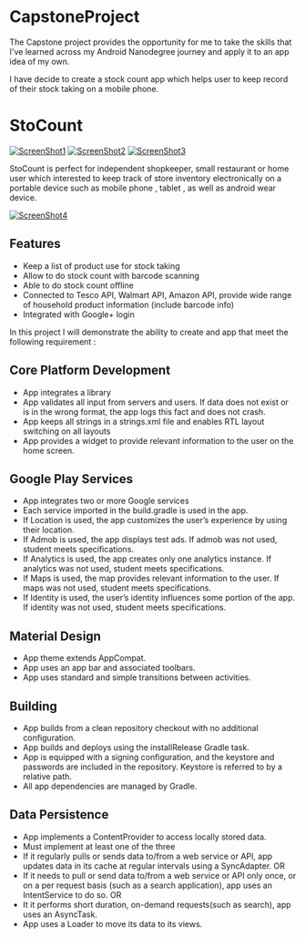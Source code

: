 # CapstoneProject 

The Capstone project provides the opportunity for me to take the skills that I've learned across my Android Nanodegree journey and apply it to an app idea of my own.

I have decide to create a stock count app which helps user to keep record of their stock taking on a
mobile phone.

# StoCount

[![ScreenShot1](https://raw.githubusercontent.com/theeheng/CapstoneProject/master/demo1.gif)](https://www.youtube.com/watch?v=CwHSMMj_XHY)
[![ScreenShot2](https://raw.githubusercontent.com/theeheng/CapstoneProject/master/demo2.gif)](https://www.youtube.com/watch?v=CwHSMMj_XHY)
[![ScreenShot3](https://raw.githubusercontent.com/theeheng/CapstoneProject/master/demo3.gif)](https://www.youtube.com/watch?v=CwHSMMj_XHY)

StoCount is perfect for independent shopkeeper, small restaurant or home user which interested
to keep track of store inventory electronically on a portable device such as mobile phone ,
tablet , as well as android wear device.

[![ScreenShot4](https://raw.githubusercontent.com/theeheng/CapstoneProject/master/demo4.gif)](https://www.youtube.com/watch?v=PMgvn8dESqk)

Features
---------

- Keep a list of product use for stock taking
- Allow to do stock count with barcode scanning
- Able to do stock count offline
- Connected to Tesco API, Walmart API, Amazon API, provide wide range of household product information (include barcode info)
- Integrated with Google+ login

In this project I will demonstrate the ability to create and app that meet the following requirement :

Core Platform Development
--------------------------

- App integrates a library
- App validates all input from servers and users. If data does not exist or is in the wrong format, the app logs this fact and does not crash.
- App keeps all strings in a strings.xml file and enables RTL layout switching on all layouts
- App provides a widget to provide relevant information to the user on the home screen.

	
Google Play Services
---------------------

- App integrates two or more Google services
- Each service imported in the build.gradle is used in the app.
- If Location is used, the app customizes the user’s experience by using their location.
- If Admob is used, the app displays test ads. If admob was not used, student meets specifications.
- If Analytics is used, the app creates only one analytics instance. If analytics was not used, student meets specifications.
- If Maps is used, the map provides relevant information to the user. If maps was not used, student meets specifications.
- If Identity is used, the user’s identity influences some portion of the app. If identity was not used, student meets specifications.

	
Material Design
----------------

- App theme extends AppCompat.
- App uses an app bar and associated toolbars.
- App uses standard and simple transitions between activities.

	
Building
---------

- App builds from a clean repository checkout with no additional configuration.
- App builds and deploys using the installRelease Gradle task.
- App is equipped with a signing configuration, and the keystore and passwords are included in the repository. Keystore is referred to by a relative path.
- All app dependencies are managed by Gradle.

	
Data Persistence
-----------------

- App implements a ContentProvider to access locally stored data.
- Must implement at least one of the three
- If it regularly pulls or sends data to/from a web service or API, app updates data in its cache at regular intervals using a SyncAdapter.
OR
- If it needs to pull or send data to/from a web service or API only once, or on a per request basis (such as a search application), app uses an IntentService to do so.
OR
- It it performs short duration, on-demand requests(such as search), app uses an AsyncTask.
- App uses a Loader to move its data to its views.



